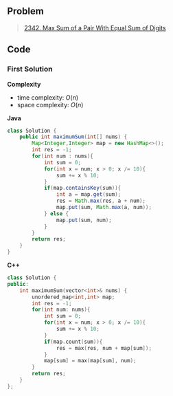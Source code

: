 ## Problem

> [2342. Max Sum of a Pair With Equal Sum of Digits](https://leetcode.cn/problems/max-sum-of-a-pair-with-equal-sum-of-digits/)

## Code

### First Solution

**Complexity**

- time complexity: $O(n)$
- space complexity: $O(n)$

**Java**

```java
class Solution {
    public int maximumSum(int[] nums) {
        Map<Integer,Integer> map = new HashMap<>();
        int res = -1;
        for(int num : nums){
            int sum = 0;
            for(int x = num; x > 0; x /= 10){
                sum += x % 10;
            }
            if(map.containsKey(sum)){
                int a = map.get(sum);
                res = Math.max(res, a + num);
                map.put(sum, Math.max(a, num));
            } else {
                map.put(sum, num);
            }
        }
        return res;
    }
}
```

**C++**

```c++
class Solution {
public:
    int maximumSum(vector<int>& nums) {
        unordered_map<int,int> map;
        int res = -1;
        for(int num: nums){
            int sum = 0;
            for(int x = num; x > 0; x /= 10){
                sum += x % 10;
            }
            if(map.count(sum)){
                res = max(res, num + map[sum]);
            }
            map[sum] = max(map[sum], num);
        }
        return res;
    }
};
```

